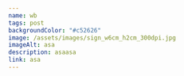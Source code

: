 ```yaml
---
name: wb
tags: post
backgroundColor: "#c52626"
image: /assets/images/sign_w6cm_h2cm_300dpi.jpg
imageAlt: asa
description: asaasa
link: asa
---
```

